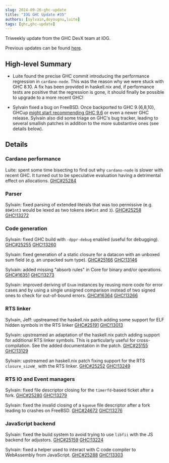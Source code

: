 ```yaml
---
slug: 2024-09-26-ghc-update
title: "IOG GHC Update #35"
authors: [sylvain,doyougnu,luite]
tags: [ghc,ghc-update]
---
```


Triweekly update from the GHC DevX team at IOG.

<!-- truncate -->

Previous updates can be found [here](https://engineering.iog.io/tags/ghc-update).

## High-level Summary

- Luite found the precise GHC commit introducing the performance regression in `cardano-node`. This was the reason why we were stuck with GHC 8.10. A fix has been provided in haskell.nix and, if performance tests are positive that the regression is gone, it should finally be possible to upgrade to a more recent GHC!

- Sylvain fixed a bug on FreeBSD. Once backported to GHC 9.{6,8,10}, GHCup [might start recommending GHC 9.6](https://discourse.haskell.org/t/priorities-for-upcoming-ghc-releases/9605/18) or even a newer GHC release. Sylvain also did some triage on GHC's bug tracker, leading to several smallish patches in addition to the more substantive ones (see details below).

## Details

### Cardano performance

Luite: spent some time bisecting to find out why `cardano-node` is slower with recent GHC. It turned out to be speculative evaluation having a detrimental effect on allocations. [GHC#25284](https://gitlab.haskell.org/ghc/ghc/-/issues/25284)

### Parser

Sylvain: fixed parsing of extended literals that was too permissive (e.g. `80#Int3` would be lexed as two tokens `80#Int` and `3`). [GHC#25258](https://gitlab.haskell.org/ghc/ghc/-/issues/25258) [GHC!13272](https://gitlab.haskell.org/ghc/ghc/-/merge_requests/13272)

### Code generation

Sylvain: fixed GHC build with `-dppr-debug` enabled (useful for debugging). [GHC#25255](https://gitlab.haskell.org/ghc/ghc/-/issues/25255) [GHC!13260](https://gitlab.haskell.org/ghc/ghc/-/merge_requests/13260)

Sylvain: fixed generation of a static closure for a datacon with an unboxed sum field (e.g. an unpacked sum type). [GHC#25166](https://gitlab.haskell.org/ghc/ghc/-/issues/25166) [GHC!13146](https://gitlab.haskell.org/ghc/ghc/-/merge_requests/13146)

Sylvain: added missing "absorb rules" in Core for binary and/or operations. [GHC#16351](https://gitlab.haskell.org/ghc/ghc/-/issues/16351) [GHC!13273](https://gitlab.haskell.org/ghc/ghc/-/merge_requests/13273)

Sylvain: improved deriving of `Enum` instances by reusing more code for error cases and by using a single unsigned comparison instead of two signed ones to check for out-of-bound errors. [GHC#16364](https://gitlab.haskell.org/ghc/ghc/-/issues/16364) [GHC!13266](https://gitlab.haskell.org/ghc/ghc/-/merge_requests/13266)

### RTS linker

Sylvain, Jeff: upstreamed the haskell.nix patch adding some support for ELF hidden symbols in the RTS linker [GHC#25191](https://gitlab.haskell.org/ghc/ghc/-/issues/25191) [GHC!13013](https://gitlab.haskell.org/ghc/ghc/-/merge_requests/13013)

Sylvain: upstreamed an adaptation of the haskell.nix patch adding support for additional RTS linker symbols. This is particularly useful for cross-compilation. See the added documentation in the patch. [GHC#25155](https://gitlab.haskell.org/ghc/ghc/-/issues/25155) [GHC!13129](https://gitlab.haskell.org/ghc/ghc/-/merge_requests/13129)

Sylvain: upstreamed an haskell.nix patch fixing support for the RTS `closure_sizeW_` with the RTS linker. [GHC#25252](https://gitlab.haskell.org/ghc/ghc/-/issues/25252) [GHC!13249](https://gitlab.haskell.org/ghc/ghc/-/merge_requests/13249)

### RTS IO and Event managers

Sylvain: fixed file descriptor closing for the `timerfd`-based ticket after a fork. [GHC#25280](https://gitlab.haskell.org/ghc/ghc/-/issues/25280) [GHC!13279](https://gitlab.haskell.org/ghc/ghc/-/merge_requests/13279)

Sylvain: fixed the invalid closing of a `kqueue` file descriptor after a fork leading to crashes on FreeBSD. [GHC#24672](https://gitlab.haskell.org/ghc/ghc/-/issues/24672) [GHC!13276](https://gitlab.haskell.org/ghc/ghc/-/merge_requests/13276)

### JavaScript backend

Sylvain: fixed the build system to avoid trying to use `libfii` with the JS backend for adjustors. [GHC#25159](https://gitlab.haskell.org/ghc/ghc/-/issues/25159) [GHC!13224](https://gitlab.haskell.org/ghc/ghc/-/merge_requests/13224)

Sylvain: fixed a helper used to interact with C code compiler to WebAssembly from JavaScript. [GHC#25288](https://gitlab.haskell.org/ghc/ghc/-/issues/25288) [GHC!13303](https://gitlab.haskell.org/ghc/ghc/-/merge_requests/13303)
